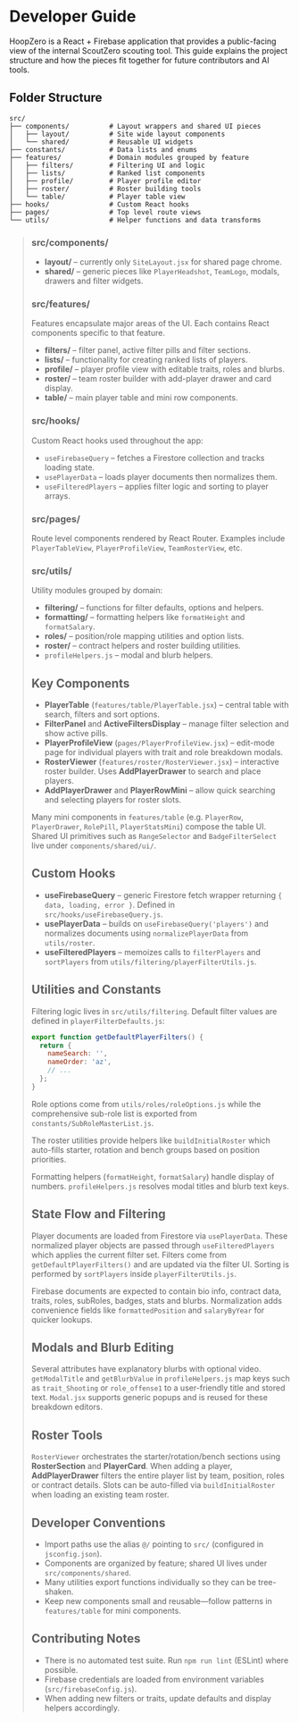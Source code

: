 # Developer Guide

HoopZero is a React + Firebase application that provides a public-facing view of the internal ScoutZero scouting tool. This guide explains the project structure and how the pieces fit together for future contributors and AI tools.

## Folder Structure

```
src/
├── components/          # Layout wrappers and shared UI pieces
│   ├── layout/          # Site wide layout components
│   └── shared/          # Reusable UI widgets
├── constants/           # Data lists and enums
├── features/            # Domain modules grouped by feature
│   ├── filters/         # Filtering UI and logic
│   ├── lists/           # Ranked list components
│   ├── profile/         # Player profile editor
│   ├── roster/          # Roster building tools
│   └── table/           # Player table view
├── hooks/               # Custom React hooks
├── pages/               # Top level route views
└── utils/               # Helper functions and data transforms
```

> ### src/components/
>
> - **layout/** – currently only `SiteLayout.jsx` for shared page chrome.
> - **shared/** – generic pieces like `PlayerHeadshot`, `TeamLogo`, modals, drawers and filter widgets.
>
> ### src/features/
>
> Features encapsulate major areas of the UI. Each contains React components specific to that feature.
>
> - **filters/** – filter panel, active filter pills and filter sections.
> - **lists/** – functionality for creating ranked lists of players.
> - **profile/** – player profile view with editable traits, roles and blurbs.
> - **roster/** – team roster builder with add-player drawer and card display.
> - **table/** – main player table and mini row components.
>
> ### src/hooks/
>
> Custom React hooks used throughout the app:
>
> - `useFirebaseQuery` – fetches a Firestore collection and tracks loading state.
> - `usePlayerData` – loads player documents then normalizes them.
> - `useFilteredPlayers` – applies filter logic and sorting to player arrays.
>
> ### src/pages/
>
> Route level components rendered by React Router. Examples include `PlayerTableView`, `PlayerProfileView`, `TeamRosterView`, etc.
>
> ### src/utils/
>
> Utility modules grouped by domain:
>
> - **filtering/** – functions for filter defaults, options and helpers.
> - **formatting/** – formatting helpers like `formatHeight` and `formatSalary`.
> - **roles/** – position/role mapping utilities and option lists.
> - **roster/** – contract helpers and roster building utilities.
> - `profileHelpers.js` – modal and blurb helpers.
>
> ## Key Components
>
> - **PlayerTable** (`features/table/PlayerTable.jsx`) – central table with search, filters and sort options.
> - **FilterPanel** and **ActiveFiltersDisplay** – manage filter selection and show active pills.
> - **PlayerProfileView** (`pages/PlayerProfileView.jsx`) – edit-mode page for individual players with trait and role breakdown modals.
> - **RosterViewer** (`features/roster/RosterViewer.jsx`) – interactive roster builder. Uses **AddPlayerDrawer** to search and place players.
> - **AddPlayerDrawer** and **PlayerRowMini** – allow quick searching and selecting players for roster slots.
>
> Many mini components in `features/table` (e.g. `PlayerRow`, `PlayerDrawer`, `RolePill`, `PlayerStatsMini`) compose the table UI. Shared UI primitives such as `RangeSelector` and `BadgeFilterSelect` live under `components/shared/ui/`.
>
> ## Custom Hooks
>
> - **useFirebaseQuery** – generic Firestore fetch wrapper returning `{ data, loading, error }`. Defined in `src/hooks/useFirebaseQuery.js`.
> - **usePlayerData** – builds on `useFirebaseQuery('players')` and normalizes documents using `normalizePlayerData` from `utils/roster`.
> - **useFilteredPlayers** – memoizes calls to `filterPlayers` and `sortPlayers` from `utils/filtering/playerFilterUtils.js`.
>
> ## Utilities and Constants
>
> Filtering logic lives in `src/utils/filtering`. Default filter values are defined in `playerFilterDefaults.js`:
>
> ```js
> export function getDefaultPlayerFilters() {
>   return {
>     nameSearch: '',
>     nameOrder: 'az',
>     // ...
>   };
> }
> ```
>
> Role options come from `utils/roles/roleOptions.js` while the comprehensive sub-role list is exported from `constants/SubRoleMasterList.js`.
>
> The roster utilities provide helpers like `buildInitialRoster` which auto-fills starter, rotation and bench groups based on position priorities.
>
> Formatting helpers (`formatHeight`, `formatSalary`) handle display of numbers. `profileHelpers.js` resolves modal titles and blurb text keys.
>
> ## State Flow and Filtering
>
> Player documents are loaded from Firestore via `usePlayerData`. These normalized player objects are passed through `useFilteredPlayers` which applies the current filter set. Filters come from `getDefaultPlayerFilters()` and are updated via the filter UI. Sorting is performed by `sortPlayers` inside `playerFilterUtils.js`.
>
> Firebase documents are expected to contain bio info, contract data, traits, roles, subRoles, badges, stats and blurbs. Normalization adds convenience fields like `formattedPosition` and `salaryByYear` for quicker lookups.
>
> ## Modals and Blurb Editing
>
> Several attributes have explanatory blurbs with optional video. `getModalTitle` and `getBlurbValue` in `profileHelpers.js` map keys such as `trait_Shooting` or `role_offense1` to a user-friendly title and stored text. `Modal.jsx` supports generic popups and is reused for these breakdown editors.
>
> ## Roster Tools
>
> `RosterViewer` orchestrates the starter/rotation/bench sections using **RosterSection** and **PlayerCard**. When adding a player, **AddPlayerDrawer** filters the entire player list by team, position, roles or contract details. Slots can be auto-filled via `buildInitialRoster` when loading an existing team roster.
>
> ## Developer Conventions
>
> - Import paths use the alias `@/` pointing to `src/` (configured in `jsconfig.json`).
> - Components are organized by feature; shared UI lives under `src/components/shared`.
> - Many utilities export functions individually so they can be tree-shaken.
> - Keep new components small and reusable—follow patterns in `features/table` for mini components.
>
> ## Contributing Notes
>
> - There is no automated test suite. Run `npm run lint` (ESLint) where possible.
> - Firebase credentials are loaded from environment variables (`src/firebaseConfig.js`).
> - When adding new filters or traits, update defaults and display helpers accordingly.
